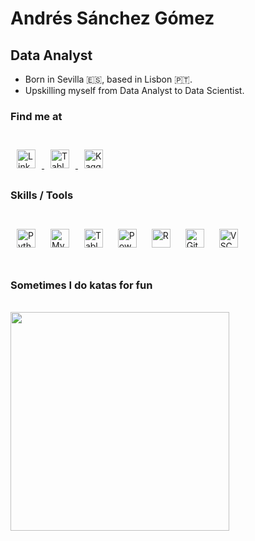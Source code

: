 # Andrés Sánchez Gómez

## Data Analyst


- Born in Sevilla 🇪🇸, based in Lisbon 🇵🇹.
- Upskilling myself from Data Analyst to Data Scientist.

### **Find me at**
<br>
<a href="https://www.linkedin.com/in/andres-sanchez-gomez/" target="_blank">
<img src=https://static.licdn.com/scds/common/u/images/logos/favicons/v1/favicon.ico width=30 alt=LinkedIn style="margin: 10px;" />
</a>
<a href="https://public.tableau.com/app/profile/andres.sanchez.gomez" target="_blank">
<img src=https://public.tableau.com/s/favicon.ico width=30 alt="Tableau Public" style="margin: 10px;" />
</a>
<a href="https://www.kaggle.com/andersgom" target="_blank">
<img src=https://cdn.icon-icons.com/icons2/2699/PNG/512/kaggle_logo_icon_168473.png width=30 alt=Kaggle style="margin: 10px;" />
</a>

<br>

### **Skills / Tools**
<br>
<div>  
<img src="https://cdn.icon-icons.com/icons2/2107/PNG/512/file_type_python_icon_130221.png" alt="Python" width=30 style="margin: 10px" />
<img src="https://cdn.icon-icons.com/icons2/2415/PNG/512/mysql_original_wordmark_logo_icon_146417.png" alt="MySQL" width=30 style="margin: 10px" />
<img src="https://public.tableau.com/s/favicon.ico" alt="Tableau" width=30 style="margin: 10px" />  
<img src="https://upload.wikimedia.org/wikipedia/en/2/20/Power_BI_logo.svg" alt="Power Bi" width=30 style="margin: 10px" />  
<img src="https://cdn.icon-icons.com/icons2/2107/PNG/512/file_type_r_icon_130212.png" alt="R" width=30 style="margin: 10px" />
<img src="https://cdn.icon-icons.com/icons2/2107/PNG/512/file_type_git_icon_130581.png" alt="Git" width=30 style="margin: 10px" /> 
<img src="https://cdn.icon-icons.com/icons2/2107/PNG/512/file_type_vscode_icon_130084.png" alt="VSCode" width=30 style="margin: 10px" />
</div>

<br>

### **Sometimes I do katas for fun**

<br>
<div>
<a href="https://www.codewars.com/users/andersgom
" target="_blank">
<img src=https://www.codewars.com/users/andersgom/badges/small width=350/>
</div>